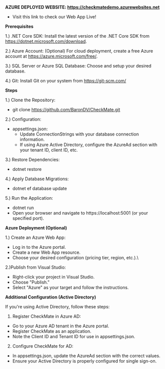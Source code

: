 **AZURE DEPLOYED WEBSITE:
https://checkmatedemo.azurewebsites.net**
- Visit this link to check our Web App Live!


**Prerequisites**

1.) .NET Core SDK: Install the latest version of the .NET Core SDK from https://dotnet.microsoft.com/download.

2.) Azure Account: (Optional) For cloud deployment, create a free Azure account at https://azure.microsoft.com/free/.

3.) SQL Server or Azure SQL Database: Choose and setup your desired database.

4.) Git: Install Git on your system from https://git-scm.com/

**Steps**

1.) Clone the Repository: 
  - git clone https://github.com/BaronDV/CheckMate.git
    
2.) Configuration:
- appsettings.json:
  - Update ConnectionStrings with your database connection information.
  - If using Azure Active Directory, configure the AzureAd section with your tenant ID, client ID, etc.

3.) Restore Dependencies:
  - dotnet restore
    
4.) Apply Database Migrations:
  - dotnet ef database update

5.) Run the Application:
  - dotnet run
  - Open your browser and navigate to https://localhost:5001 (or your specified port).

**Azure Deployment (Optional)**

1.) Create an Azure Web App:
  - Log in to the Azure portal.
  - Create a new Web App resource.
  - Choose your desired configuration (pricing tier, region, etc.).\
    
2.)Publish from Visual Studio:
- Right-click your project in Visual Studio.
- Choose "Publish."
- Select "Azure" as your target and follow the instructions.

**Additional Configuration (Active Directory)**

If you're using Active Directory, follow these steps:
1. Register CheckMate in Azure AD:
  - Go to your Azure AD tenant in the Azure portal.
  - Register CheckMate as an application.
  - Note the Client ID and Tenant ID for use in appsettings.json.
    
2. Configure CheckMate for AD:
  - In appsettings.json, update the AzureAd section with the correct values.
  - Ensure your Active Directory is properly configured for single sign-on.
